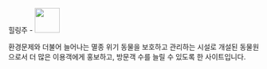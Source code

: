 <p style="font:35px;">힐링주 - <img style="width:50px; height:50px;" src="https://github.com/user-attachments/assets/13580612-435b-47c5-8b11-b18fa0ec6d9f"></p>


환경문제와 더불어 늘어나는 멸종 위기 동물을 보호하고 관리하는 시설로 개설된 동물원으로서 더 많은 이용객에게 홍보하고, 방문객 수를 늘릴 수 있도록 한 사이트입니다.
